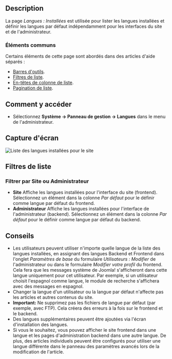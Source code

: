 <!-- Filename: Help4.x:Languages:_Installed / Display title: Langues : Installées -->

## Description

La page *Langues : Installées* est utilisée pour lister les langues installées et définir les langues par défaut indépendamment pour les interfaces du site et de l'administrateur.

### Éléments communs

Certains éléments de cette page sont abordés dans des articles d'aide séparés :

* [Barres d'outils](jdocmanual?article=help/common-elements/toolbars).
* [Filtres de liste](jdocmanual?article=help/common-elements/list-filters).
* [En-têtes de colonne de liste](jdocmanual?article=help/common-elements/list-column-headers).
* [Pagination de liste](jdocmanual?article=help/common-elements/list-pagination).

## Comment y accéder

- Sélectionnez **Système → Panneau de gestion → Langues** dans le menu de l'administrateur.

## Capture d'écran

![Liste des langues installées pour le site](../../../fr/images/languages/languages-installed-site.png)

## Filtres de liste

### Filtrer par Site ou Administrateur

- **Site** Affiche les langues installées pour l'interface du site (frontend). Sélectionnez un élément dans la colonne *Par défaut* pour le définir comme langue par défaut du frontend.
- **Administrateur** Affiche les langues installées pour l'interface de l'administrateur (backend). Sélectionnez un élément dans la colonne *Par défaut* pour le définir comme langue par défaut du backend.

## Conseils

- Les utilisateurs peuvent utiliser n'importe quelle langue de la liste des langues installées, en assignant des langues Backend et Frontend dans l'onglet *Paramètres de base* du formulaire *Utilisateurs : Modifier* de l'administrateur ou dans le formulaire *Modifier votre profil* du frontend. Cela fera que les messages système de Joomla! s'afficheront dans cette langue uniquement pour cet utilisateur. Par exemple, si un utilisateur choisit l'espagnol comme langue, le module de recherche s'affichera avec des messages en espagnol.
- Changer la langue d'un utilisateur ou la langue par défaut n'affecte pas les articles et autres contenus du site.
- **Important:** Ne supprimez pas les fichiers de langue par défaut (par exemple, avec FTP). Cela créera des erreurs à la fois sur le frontend et le backend.
- Des langues supplémentaires peuvent être ajoutées via l'écran d'installation des langues.
- Si vous le souhaitez, vous pouvez afficher le site frontend dans une langue et les pages d'administration backend dans une autre langue. De plus, des articles individuels peuvent être configurés pour utiliser une langue différente dans le panneau des paramètres avancés lors de la modification de l'article.
